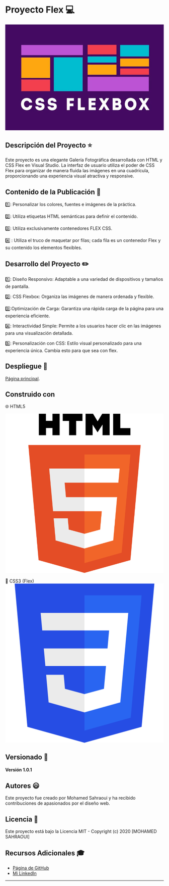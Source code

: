 # Proyecto Flex :computer:

![Flex Logo](mflexP01c_SahraouiMoha/img/flex.png)

## Descripción del Proyecto :star:
Este proyecto es una elegante Galería Fotográfica desarrollada con HTML y CSS Flex en Visual Studio. La interfaz de usuario utiliza el poder de CSS Flex para organizar de manera fluida las imágenes en una cuadrícula, proporcionando una experiencia visual atractiva y responsive.

## Contenido de la Publicación :bookmark:
1️⃣: Personalizar los colores, fuentes e imágenes de la práctica.

2️⃣: Utiliza etiquetas HTML semánticas para definir el contenido.

3️⃣: Utiliza exclusivamente contenedores FLEX CSS.

4️⃣ : Utiliza el truco de maquetar por filas; cada fila es un contenedor Flex y su contenido los elementos flexibles.


## Desarrollo del Proyecto :pencil2:
1️⃣: Diseño Responsivo: Adaptable a una variedad de dispositivos y tamaños de pantalla.

2️⃣: CSS Flexbox: Organiza las imágenes de manera ordenada y flexible.

3️⃣:Optimización de Carga: Garantiza una rápida carga de la página para una experiencia eficiente.

4️⃣: Interactividad Simple: Permite a los usuarios hacer clic en las imágenes para una visualización detallada.

5️⃣: Personalización con CSS: Estilo visual personalizado para una experiencia única. Cambia esto para que sea con flex.

## Despliegue :rocket:
[Página principal](https://github.com/MohamedSahraoui21/mflexP01c_SahraouiMoha).

## Construido con
 🌐 HTML5

  ![Ejemplo de Imagen](mflexP01c_SahraouiMoha/img/HTML5_logo_and_wordmark.svg.png)

 🎨 CSS3 (Flex)
  ![Ejemplo de Imagen](mflexP01c_SahraouiMoha/img/CSS3_logo.svg.png)


 ## Versionado  :open_file_folder:

#### Versión 1.0.1

## Autores :smiley:
Este proyecto fue creado por Mohamed Sahraoui y ha recibido contribuciones de apasionados por el diseño web. 

## Licencia :closed_lock_with_key: 
 Este proyecto está bajo la Licencia MIT - Copyright (c) 2020 [MOHAMED SAHRAOUI]

## Recursos Adicionales :mortar_board:
- [Página de GitHub](https://github.com/MohamedSahraoui21)
- [Mi LinkedIn](https://www.linkedin.com/in/mohamed-sahraoui-1a4928293/)

---
